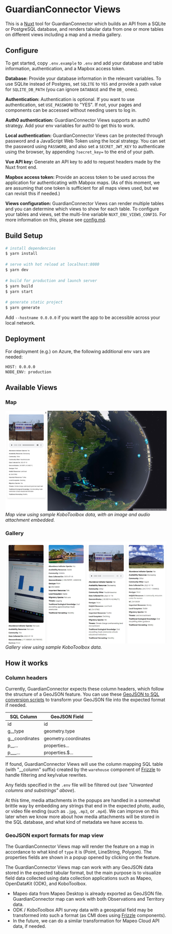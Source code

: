 # GuardianConnector Views

This is a [Nuxt](https://nuxt.com/) tool for GuardianConnector which builds an API from a SQLite or PostgreSQL database, and renders tabular data from one or more tables on different views including a map and a media gallery.

## Configure

To get started, copy `.env.example` to `.env` and add your database and table information, authentication, and a Mapbox access token.

**Database:** Provide your database information in the relevant variables. To use SQLite instead of Postgres, set `SQLITE` to `YES` and provide a path value for `SQLITE_DB_PATH` (you can ignore `DATABASE` and the `DB_` ones).

**Authentication:** Authentication is optional. If you want to use authentication, set `USE_PASSWORD` to "YES". If not, your pages and components can be accessed without needing users to log in.

**Auth0 authentication:** GuardianConnector Views supports an auth0 strategy. Add your env variables for auth0 to get this to work. 

**Local authentication:** GuardianConnector Views can be protected through password and a JavaScript Web Token using the local strategy. You can set the password using `PASSWORD`, and also set a `SECRET_JWT_KEY` to authenticate using the browser, by appending `?secret_key=` to the end of your path.

**Vue API key:** Generate an API key to add to request headers made by the Nuxt front end.

**Mapbox access token:** Provide an access token to be used across the application for authenticating with Mabpox maps. (As of this moment, we are assuming that one token is sufficient for all maps views used, but we can revisit this if needed.)

**Views configuration:** GuardianConnector Views can render multiple tables and you can determine which views to show for each table. To configure your tables and views, set the multi-line variable `NUXT_ENV_VIEWS_CONFIG`. For more information on this, please see [config.md](docs/config.md).

## Build Setup

```bash
# install dependencies
$ yarn install

# serve with hot reload at localhost:8080
$ yarn dev

# build for production and launch server
$ yarn build
$ yarn start

# generate static project
$ yarn generate
```

Add `--hostname 0.0.0.0` if you want the app to be accessible across your local network.

## Deployment

For deployment (e.g.) on Azure, the following additional env vars are needed:

```
HOST: 0.0.0.0
NODE_ENV: production
```

## Available Views

### **Map**

![GuardianConnector Map with KoboToolbox data](docs/GuardianConnector-Map.jpg)
_Map view using sample KoboToolbox data, with an image and audio attachment embedded._

### **Gallery**

![GuardianConnector Gallery with KoboToolbox data](docs/GuardianConnector-Gallery.jpg)
_Gallery view using sample KoboToolbox data._


## How it works

### Column headers ###

Currently, GuardianConnector expects these column headers, which follow the structure of a GeoJSON feature. You can use these [GeoJSON to SQL conversion scripts](https://github.com/rudokemper/geojson-csv-sql-conversion-tools) to transform your GeoJSON file into the expected format if needed.

| SQL Column | GeoJSON Field |
|------------|---------------|
| id         | id            |
| g\_\_type    | geometry.type |
| g\_\_coordinates | geometry.coordinates |
| p\_\_...     | properties... |
| p\_\_\_...     | properties.$... |

If found, GuardianConnector Views will use the column mapping SQL table (with "__column" suffix) created by the `warehouse` component of [Frizzle](https://github.com/ConservationMetrics/frizzle) to handle filtering and key/value rewrites.

 Any fields specified in the `.env` file will be filtered out (*see "Unwanted columns and substrings" above*).

At this time, media attachments in the popups are handled in a somewhat brittle way by embedding any strings that end in the expected photo, audio, or video file ending (such as `.jpg`, `.mp3`, or `.mp4`). We can improve on this later when we know more about how media attachments will be stored in the SQL database, and what kind of metadata we have access to.

### GeoJSON export formats for map view ###

The GuardianConnector Views map will render the feature on a map in accordance to what kind of `type` it is (Point, LineString, Polygon). The properties fields are shown in a popup opened by clicking on the feature.

The GuardianConnector Views map can work with any GeoJSON data stored in the expected tabular format, but the main purpose is to visualize field data collected using data collection applications such as Mapeo, OpenDataKit (ODK), and KoboToolbox. 

* Mapeo data from Mapeo Desktop is already exported as GeoJSON file. GuardianConnector map can work with both Observations and Territory data.
* ODK / KoboToolbox API survey data with a geospatial field may be transformed into such a format (as CMI does using [Frizzle](https://github.com/ConservationMetrics/frizzle) components).
* In the future, we can do a similar transformation for Mapeo Cloud API data, if needed.
